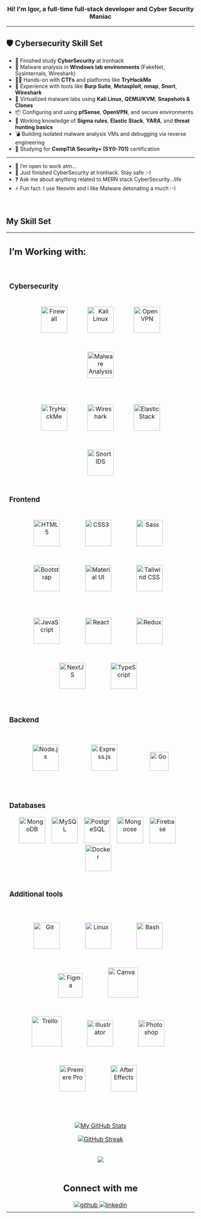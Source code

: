 ### <div align="center">Hi! I'm Igor, a full-time full-stack developer and Cyber Security Maniac</div>

---

## 🛡️ Cybersecurity Skill Set

* 🔐 Finished study **CyberSecurity** at Ironhack
* 🧪 Malware analysis in **Windows lab environments** (FakeNet, SysInternals, Wireshark)
* 🕵️‍♂️ Hands-on with **CTFs** and platforms like **TryHackMe**
* 🧰 Experience with tools like **Burp Suite**, **Metasploit**, **nmap**, **Snort**, **Wireshark**
* 🔄 Virtualized malware labs using **Kali Linux**, **QEMU/KVM**, **Snapshots & Clones**
* 📦 Configuring and using **pfSense**, **OpenVPN**, and secure environments
* 🔐 Working knowledge of **Sigma rules**, **Elastic Stack**, **YARA**, and **threat hunting basics**
* 💣 Building isolated malware analysis VMs and debugging via reverse engineering
* 🧠 Studying for **CompTIA Security+ (SY0-701)** certification

---

* 🔭 I’m open to work atm...
* 🌱 Just finished CyberSecurity at Ironhack. Stay safe :-)
* ❓ Ask me about anything related to MERN stack CyberSecurity...life
* ⚡ Fun fact: I use Neovim and i like Malware detonating a much :-)

<br/>  

## My Skill Set

<table align="center"><tr><td valign="top" width="33%">

## I’m Working with:

<br/>  
<h3>Cybersecurity</h3>
<div align="center">  
  <img style="margin: 25px" src="https://img.icons8.com/fluency/96/firewall.png" alt="Firewall" height="70" />  
  <img style="margin: 25px" src="https://img.icons8.com/color/96/kali-linux.png" alt="Kali Linux" height="70" />  
  <img style="margin: 25px" src="https://img.icons8.com/color/96/openvpn.png" alt="OpenVPN" height="70" />  
  <img style="margin: 25px" src="https://img.icons8.com/glyph-neue/64/bug.png" alt="Malware Analysis" height="70" />  
  <br/><br/>
  <img style="margin: 25px" src="https://img.icons8.com/external-flat-juicy-fish/60/external-tryhackme-cybersecurity-flat-flat-juicy-fish.png" alt="TryHackMe" height="70" />  
  <img style="margin: 25px" src="https://img.icons8.com/external-soft-fill-juicy-fish/60/external-wireshark-programming-soft-fill-soft-fill-juicy-fish.png" alt="Wireshark" height="70" />  
  <img style="margin: 25px" src="https://img.icons8.com/color/96/elasticsearch.png" alt="Elastic Stack" height="70" />  
  <img style="margin: 25px" src="https://img.icons8.com/external-flat-juicy-fish/60/external-snort-cybersecurity-flat-flat-juicy-fish.png" alt="Snort IDS" height="70" />  
</div>





### Frontend

<div align="center">  
<img style="margin: 25px" src="https://profilinator.rishav.dev/skills-assets/html5-original-wordmark.svg" alt="HTML5" height="70" />&nbsp;&nbsp;&nbsp;   
<img style="margin: 25px" src="https://profilinator.rishav.dev/skills-assets/css3-original-wordmark.svg" alt="CSS3" height="70" />&nbsp;&nbsp;&nbsp;  
<img style="margin: 25px" src="https://profilinator.rishav.dev/skills-assets/sass-original.svg" alt="Sass" height="70" />&nbsp;&nbsp;&nbsp;
<img style="margin: 25px" src="https://profilinator.rishav.dev/skills-assets/bootstrap-plain.svg" alt="Bootstrap" height="70" />&nbsp;&nbsp;&nbsp;
<img style="margin: 25px" src="https://profilinator.rishav.dev/skills-assets/mui.png" alt="Material UI" height="70" />&nbsp;&nbsp;&nbsp;   
<img style="margin: 25px" src="https://profilinator.rishav.dev/skills-assets/tailwindcss.svg" alt="Tailwind CSS" height="70" />&nbsp;&nbsp;&nbsp;
<br/>
<br/>
<img style="margin: 25px" src="https://profilinator.rishav.dev/skills-assets/javascript-original.svg" alt="JavaScript" height="70" />&nbsp;&nbsp;&nbsp;
<img style="margin: 25px" src="https://profilinator.rishav.dev/skills-assets/react-original-wordmark.svg" alt="React" height="70" />&nbsp;&nbsp;&nbsp;
<img style="margin: 25px" src="https://profilinator.rishav.dev/skills-assets/redux-original.svg" alt="Redux" height="70" />&nbsp;&nbsp;&nbsp;
<img style="margin: 25px" src="https://profilinator.rishav.dev/skills-assets/nextjs.png" alt="NextJS" height="70" />&nbsp;&nbsp;&nbsp;  
<img style="margin: 25px" src="https://profilinator.rishav.dev/skills-assets/typescript-original.svg" alt="TypeScript" height="70" />&nbsp;&nbsp;&nbsp;
</div>

 <br/>

### Backend

<div align="center">  
<img style="margin: 35px" src="https://profilinator.rishav.dev/skills-assets/nodejs-original-wordmark.svg" alt="Node.js" height="70" /> &nbsp;&nbsp;
<img style="margin: 35px" src="https://profilinator.rishav.dev/skills-assets/express-original-wordmark.svg" alt="Express.js" height="70" /> &nbsp;&nbsp;
<img style="margin: 35px" src="https://profilinator.rishav.dev/skills-assets/go-original.svg" alt="Go" height="50" />
</div>

<br/>

### Databases

<div align="center">  
<img src="https://profilinator.rishav.dev/skills-assets/mongodb-original-wordmark.svg" alt="MongoDB" height="70" />&nbsp;&nbsp;&nbsp;   
<img src="https://profilinator.rishav.dev/skills-assets/mysql-original-wordmark.svg" alt="MySQL" height="70" />&nbsp;&nbsp;&nbsp;
<img src="https://profilinator.rishav.dev/skills-assets/postgresql-original-wordmark.svg" alt="PostgreSQL" height="70" />&nbsp;&nbsp;&nbsp;   
<img src="https://accentsconagua.com/img/images_3/an-introduction-to-mongoose-for-mongodb-and-nodejs.jpg" alt="Mongoose" height="70" />&nbsp;&nbsp;&nbsp;
<img src="https://profilinator.rishav.dev/skills-assets/firebase.png" alt="Firebase" height="70" />  &nbsp;&nbsp;&nbsp;
<img src="https://profilinator.rishav.dev/skills-assets/docker-original-wordmark.svg" alt="Docker" height="70" />&nbsp;&nbsp;&nbsp;
</div>

<br/>

### Additional tools

<br/>
<div align="center">  
<img style="margin: 25px" src="https://profilinator.rishav.dev/skills-assets/git-scm-icon.svg" alt="Git" height="70" />&nbsp;&nbsp;&nbsp;  
<img style="margin: 25px" src="https://profilinator.rishav.dev/skills-assets/linux-original.svg" alt="Linux" height="70" />&nbsp;&nbsp;&nbsp;   
<img style="margin: 25px" src="https://profilinator.rishav.dev/skills-assets/gnu_bash-icon.svg" alt="Bash" height="70" />&nbsp;&nbsp;&nbsp;
<img style="margin: 25px" src="https://profilinator.rishav.dev/skills-assets/figma-icon.svg" alt="Figma" height="65" />&nbsp;&nbsp;&nbsp;   
<img style="margin: 25px" src="https://img.icons8.com/plasticine/344/canva.png" alt="Canva" height="80" />&nbsp;&nbsp;&nbsp;  
<br/>  
<img style="margin: 25px" src="https://img.icons8.com/color/344/trello.png" alt="Trello" height="80" />&nbsp;&nbsp;&nbsp;  
<img style="margin: 25px" src="https://profilinator.rishav.dev/skills-assets/adobe_illustrator-icon.svg" alt="Illustrator" height="70" />&nbsp;&nbsp;&nbsp;
<img style="margin: 25px" src="https://profilinator.rishav.dev/skills-assets/photoshop-plain.svg" alt="Photoshop" height="70" />&nbsp;&nbsp;&nbsp;  
<img style="margin: 25px" src="https://profilinator.rishav.dev/skills-assets/adobepremierepro.png" alt="Premiere Pro" height="70" />&nbsp;&nbsp;&nbsp;  
<img style="margin: 25px" src="https://profilinator.rishav.dev/skills-assets/aftereffects.png" alt="After Effects" height="70" />&nbsp;&nbsp;&nbsp;  
</div>
<br/>
<div align="center">  

<br/>  

[![My GitHub Stats](https://github-readme-stats.vercel.app/api/?username=MPKreuzberg\&count_private=true\&show_icons=true\&theme=discord_old_blurple\&showicons=true)]() <br/>

[![GitHub Streak](http://github-readme-streak-stats.herokuapp.com?user=MPKreuzberg\&theme=react\&date_format=j%20M%5B%20Y%5D)](https://git.io/streak-stats) <br/>

<!-- [![Top Langs](https://github-readme-stats.vercel.app/api/top-langs/?username=MPKreuzberg&langs_count=8&theme=nord)](https://github.com/anuraghazra/github-readme-stats) -->

<br/>  

<div align="center">
<img src="https://komarev.com/ghpvc/?username=MPKreuzberg&&style=flat-square" align="center" />
</div>  

<br/>  

## Connect with me

<div align="center">
<a href="https://github.com/MPKreuzberg" target="_blank">
<img src=https://img.shields.io/badge/github-%2324292e.svg?&style=for-the-badge&logo=github&logoColor=white alt=github style="margin-bottom: 5px;" />
</a>
<a href="https://www.linkedin.com/in/igor-fabris/" target="_blank">
<img src=https://img.shields.io/badge/linkedin-%231E77B5.svg?&style=for-the-badge&logo=linkedin&logoColor=white alt=linkedin style="margin-bottom: 5px;" />
</a>  
</div>
